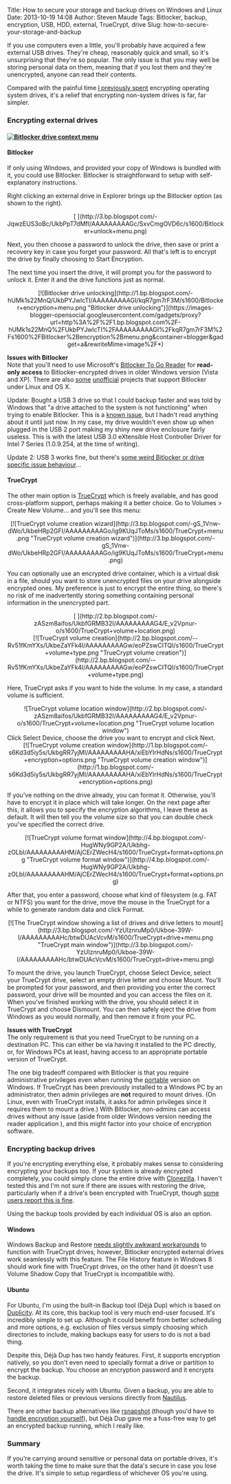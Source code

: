 Title: How to secure your storage and backup drives on Windows and Linux
Date: 2013-10-19 14:08
Author: Steven Maude
Tags: Bitlocker, backup, encryption, USB, HDD, external, TrueCrypt, drive
Slug: how-to-secure-your-storage-and-backup

If you use computers even a little, you'll probably have acquired a few
external USB drives. They're cheap, reasonably quick and small, so it's
unsurprising that they're so popular. The only issue is that you may
well be storing personal data on them, meaning that if you lost them and
they're unencrypted, anyone can read their contents.  
  
Compared with the painful time [I previously
spent](http://www.stevenmaude.co.uk/2013/09/a-beginners-guide-to-os-encryption-dual.html)
encrypting operating system drives, it's a relief that encrypting
non-system drives is far, far simpler.  
  

### <span style="font-family: inherit;">Encrypting external drives</span>

#### 

#### [![Bitlocker drive context menu](http://1.bp.blogspot.com/-TnOBPYOmvLM/UkbO3cBGb7I/AAAAAAAAAGA/ia8hx2JcAmc/s1600/Bitlocker+context+menu.png "Bitlocker drive context menu")](http://1.bp.blogspot.com/-TnOBPYOmvLM/UkbO3cBGb7I/AAAAAAAAAGA/ia8hx2JcAmc/s1600/Bitlocker+context+menu.png)

  

#### Bitlocker

  
If only using Windows, and provided your copy of Windows is bundled with
it, you could use Bitlocker. Bitlocker is straightforward to setup with
self-explanatory instructions.   
  
Right clicking an external drive in Explorer brings up the Bitlocker
option (as shown to the right).  
  

<div class="separator" style="clear: both; text-align: center;">
[  
](http://3.bp.blogspot.com/-JqwzEUS3oBc/UkbPpT7dMfI/AAAAAAAAAGc/SxvCmgOVD6c/s1600/Bitlocker+unlock+menu.png)

</div>
  
Next, you then choose a password to unlock the drive, then save or print
a recovery key in case you forget your password. All that's left is to
encrypt the drive by finally choosing to Start Encryption.  
  
The next time you insert the drive, it will prompt you for the password
to unlock it. Enter it and the drive functions just as normal.  
  

<div class="separator" style="clear: both; text-align: center;">
[![Bitlocker drive
unlocking](http://1.bp.blogspot.com/-hUMk1s22MnQ/UkbPYJwlcTI/AAAAAAAAAGI/kqR7gm7rF3M/s1600/Bitlocker+encryption+menu.png "Bitlocker drive unlocking")](https://images-blogger-opensocial.googleusercontent.com/gadgets/proxy?url=http%3A%2F%2F1.bp.blogspot.com%2F-hUMk1s22MnQ%2FUkbPYJwlcTI%2FAAAAAAAAAGI%2FkqR7gm7rF3M%2Fs1600%2FBitlocker%2Bencryption%2Bmenu.png&container=blogger&gadget=a&rewriteMime=image%2F*)

</div>
  
**Issues with Bitlocker**  
Note that you'll need to use Microsoft's [Bitlocker To Go
Reader](http://windows.microsoft.com/en-us/windows7/what-is-the-bitlocker-to-go-reader)
for **read-only access** to Bitlocker-encrypted drives in older Windows
version (Vista and XP). There are also
[some](https://code.google.com/p/libbde/)
[unofficial](http://www.hsc.fr/ressources/outils/dislocker/) projects
that support Bitlocker under Linux and OS X.  
  
Update: Bought a USB 3 drive so that I could backup faster and was told
by Windows that "a drive attached to the system is not functioning" when
trying to enable Bitlocker. This is a [known
issue](http://support.microsoft.com/kb/2704232), but I hadn't read
anything about it until just now. In my case, my drive wouldn't even
show up when plugged in the USB 2 port making my shiny new drive
enclosure fairly useless. This is with the latest USB 3.0 eXtensible
Host Controller Driver for Intel 7 Series (1.0.9.254, at the time of
writing).   
  
Update 2: USB 3 works fine, but there's [some weird Bitlocker or drive
specific issue
behaviour](http://www.stevenmaude.co.uk/2013/10/odd-behaviour-of-bitlocker-or-maybe-my.html)...  
  

#### TrueCrypt

The other main option is [TrueCrypt](http://www.truecrypt.org/) which is
freely available, and has good cross-platform support, perhaps making it
a better choice. Go to Volumes \> Create New Volume... and you'll see
this menu:  
  

<div class="separator" style="clear: both; text-align: center;">
[![TrueCrypt volume creation
wizard](http://3.bp.blogspot.com/-gS_1Vnw-dWo/UkbeHRp2GFI/AAAAAAAAAGo/ig9KUqJToMs/s1600/TrueCrypt+menu.png "TrueCrypt volume creation wizard")](http://3.bp.blogspot.com/-gS_1Vnw-dWo/UkbeHRp2GFI/AAAAAAAAAGo/ig9KUqJToMs/s1600/TrueCrypt+menu.png)

</div>
  
You can optionally use an encrypted drive container, which is a virtual
disk in a file, should you want to store unencrypted files on your drive
alongside encrypted ones. My preference is just to encrypt the entire
thing, so there's no risk of me inadvertently storing something
containing personal information in the unencrypted part.  
  

<div class="separator" style="clear: both; text-align: center;">
[  
](http://2.bp.blogspot.com/-zASzm8aifos/UkbfGRMB32I/AAAAAAAAAG4/E_v2Vpnur-o/s1600/TrueCrypt+volume+location.png)

</div>
<div class="separator" style="clear: both; text-align: center;">
[![TrueCrypt volume
creation](http://2.bp.blogspot.com/--Rv51fKmYXs/UkbeZaYFk4I/AAAAAAAAAGw/eoPZswCITQI/s1600/TrueCrypt+volume+type.png "TrueCrypt volume creation")](http://2.bp.blogspot.com/--Rv51fKmYXs/UkbeZaYFk4I/AAAAAAAAAGw/eoPZswCITQI/s1600/TrueCrypt+volume+type.png)

</div>
  
Here, TrueCrypt asks if you want to hide the volume. In my case, a
standard volume is sufficient.  
  

<div style="text-align: center;">
![TrueCrypt volume location
window](http://2.bp.blogspot.com/-zASzm8aifos/UkbfGRMB32I/AAAAAAAAAG4/E_v2Vpnur-o/s1600/TrueCrypt+volume+location.png "TrueCrypt volume location window")

</div>
<div style="text-align: center;">
  

</div>
Click Select Device, choose the drive you want to encrypt and click
Next.  
  

<div class="separator" style="clear: both; text-align: center;">
[![TrueCrypt volume creation
window](http://1.bp.blogspot.com/-s6Kd3d5iy5s/UkbgRR7yjMI/AAAAAAAAAHA/xiEbYIrHdNs/s1600/TrueCrypt+encryption+options.png "TrueCrypt volume creation window")](http://1.bp.blogspot.com/-s6Kd3d5iy5s/UkbgRR7yjMI/AAAAAAAAAHA/xiEbYIrHdNs/s1600/TrueCrypt+encryption+options.png)

</div>
  
If you've nothing on the drive already, you can format it. Otherwise,
you'll have to encrypt it in place which will take longer. On the next
page after this, it allows you to specify the encryption algorithms, I
leave these as default. It will then tell you the volume size so that
you can double check you've specified the correct drive.  
  

<div class="separator" style="clear: both; text-align: center;">
[![TrueCrypt volume format
window](http://4.bp.blogspot.com/-HugWNy9GP2A/Ukbhg-zOLbI/AAAAAAAAAHM/AjCErZWecH4/s1600/TrueCrypt+format+options.png "TrueCrypt volume format window")](http://4.bp.blogspot.com/-HugWNy9GP2A/Ukbhg-zOLbI/AAAAAAAAAHM/AjCErZWecH4/s1600/TrueCrypt+format+options.png)

</div>
  
  
After that, you enter a password, choose what kind of filesystem (e.g.
FAT or NTFS) you want for the drive, move the mouse in the TrueCrypt for
a while to generate random data and click Format.  
  

<div class="separator" style="clear: both; text-align: center;">
[![The TrueCrypt window showing a list of drives and drive letters to
mount](http://3.bp.blogspot.com/-YzUIznruMp0/Ukboe-39W-I/AAAAAAAAAHc/btwDUAcVcvM/s1600/TrueCrypt+drive+menu.png "TrueCrypt main window")](http://3.bp.blogspot.com/-YzUIznruMp0/Ukboe-39W-I/AAAAAAAAAHc/btwDUAcVcvM/s1600/TrueCrypt+drive+menu.png)

</div>
  
To mount the drive, you launch TrueCrypt, choose Select Device, select
your TrueCrypt drive, select an empty drive letter and choose Mount.
You'll be prompted for your password, and then providing you enter the
correct password, your drive will be mounted and you can access the
files on it. When you've finished working with the drive, you should
select it in TrueCrypt and choose Dismount. You can then safely eject
the drive from Windows as you would normally, and then remove it from
your PC.  
  
**Issues with TrueCrypt**  
The only requirement is that you need TrueCrypt to be running on a
destination PC. This can either be via having it installed to the PC
directly, or, for Windows PCs at least, having access to an appropriate
portable version of TrueCrypt.  
  
The one big tradeoff compared with Bitlocker is that you require
administrative privileges even when running the
[portable](https://en.wikipedia.org/wiki/Portable_application) version
on Windows. If TrueCrypt has been previously installed to a Windows PC
by an administrator, then admin privileges are **not** required to mount
drives. (On Linux, even with TrueCrypt installs, it asks for admin
privileges since it requires them to mount a drive.) With Bitlocker,
non-admins can access drives without any issue (aside from older Windows
version needing the reader application ), and this might factor into
your choice of encryption software.  
  

### Encrypting backup drives

If you're encrypting everything else, it probably makes sense to
considering encrypting your backups too. If your system is already
encrypted completely, you could simply clone the entire drive with
[Clonezilla](http://clonezilla.org/). I haven't tested this and I'm not
sure if there are issues with restoring the drive, particularly when if
a drive's been encrypted with TrueCrypt, though [some users report this
is
fine](http://superuser.com/questions/312166/how-to-properly-image-a-truecrypt-system-partition).  
  
Using the backup tools provided by each individual OS is also an
option.  
  

#### Windows

Windows Backup and Restore [needs slightly awkward
workarounds](http://superuser.com/questions/126111/how-can-you-use-windows-backup-with-a-truecrypt-encrypted-backup-destination)
to function with TrueCrypt drives; however, Bitlocker encrypted external
drives work seamlessly with this feature. The File History feature in
Windows 8 should work fine with TrueCrypt drives, on the other hand (it
doesn't use Volume Shadow Copy that TrueCrypt is incompatible with).  
  

#### Ubuntu

For Ubuntu, I'm using the built-in Backup tool (Déjà Dup) which is based
on [Duplicity](http://duplicity.nongnu.org/). At its core, this backup
tool is very much end-user focused. It's incredibly simple to set up.
Although it could benefit from better scheduling and more options, e.g.
exclusion of files versus simply choosing which directories to include,
making backups easy for users to do is not a bad thing.  
  
Despite this, Déjà Dup has two handy features. First, it supports
encryption natively, so you don't even need to specially format a drive
or partition to encrypt the backup. You choose an encryption password
and it encrypts the backup.  
  
Second, it integrates nicely with Ubuntu. Given a backup, you are able
to restore deleted files or previous versions directly from
[Nautilus](https://en.wikipedia.org/wiki/Nautilus_%28file_manager%29).  
  
There are other backup alternatives like
[rsnapshot](http://www.rsnapshot.org/) (though you'd have to [handle
encryption
yourself](http://pig-monkey.com/2012/09/24/cryptshot-automated-encrypted-backups-rsnapshot/)),
but Déjà Dup gave me a fuss-free way to get an encrypted backup running,
which I really like.  
  

### Summary

If you're carrying around sensitive or personal data on portable drives,
it's worth taking the time to make sure that the data's secure in case
you lose the drive. It's simple to setup regardless of whichever OS
you're using.

</p>

